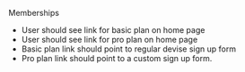 Memberships
* User should see link for basic plan on home page
* User should see link for pro plan on home page
* Basic plan link should point to regular devise sign up form
* Pro plan link should point to a custom sign up form.
